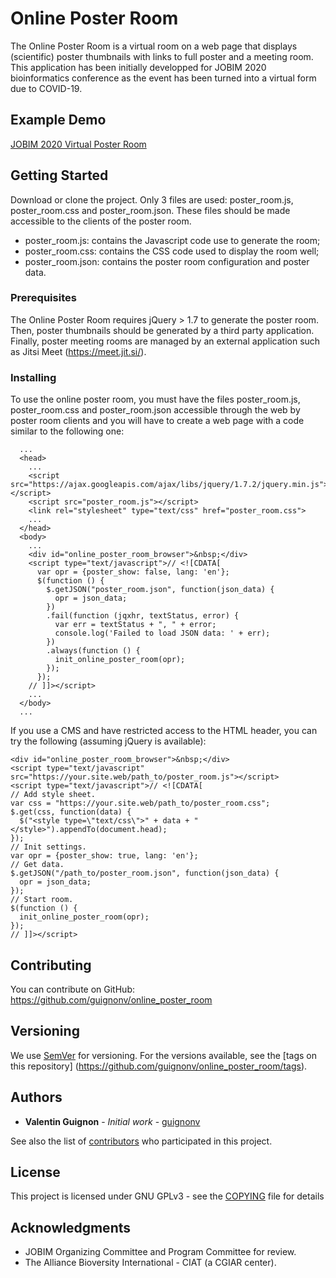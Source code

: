 # Online Poster Room

The Online Poster Room is a virtual room on a web page that displays (scientific)
poster thumbnails with links to full poster and a meeting room. This application
has been initially developped for JOBIM 2020 bioinformatics conference as the
event has been turned into a virtual form due to COVID-19.

## Example Demo
[JOBIM 2020 Virtual Poster Room](https://jobim2020.sciencesconf.org/resource/page/id/23)

## Getting Started

Download or clone the project. Only 3 files are used: poster_room.js,
poster_room.css and poster_room.json. These files should be made accessible to
the clients of the poster room.
* poster_room.js: contains the Javascript code use to generate the room;
* poster_room.css: contains the CSS code used to display the room well;
* poster_room.json: contains the poster room configuration and poster data.

### Prerequisites

The Online Poster Room requires jQuery > 1.7 to generate the poster room. Then,
poster thumbnails should be generated by a third party application. Finally,
poster meeting rooms are managed by an external application such as Jitsi Meet
(https://meet.jit.si/).

### Installing

To use the online poster room, you must have the files poster_room.js,
poster_room.css and poster_room.json accessible through the web by poster room
clients and you will have to create a web page with a code similar to the
following one:

```
  ...
  <head>
    ...
    <script src="https://ajax.googleapis.com/ajax/libs/jquery/1.7.2/jquery.min.js"></script>
    <script src="poster_room.js"></script>
    <link rel="stylesheet" type="text/css" href="poster_room.css">
    ...
  </head>
  <body>
    ...
    <div id="online_poster_room_browser">&nbsp;</div>
    <script type="text/javascript">// <![CDATA[
      var opr = {poster_show: false, lang: 'en'};
      $(function () {
        $.getJSON("poster_room.json", function(json_data) {
          opr = json_data;
        })
        .fail(function (jqxhr, textStatus, error) {
          var err = textStatus + ", " + error;
          console.log('Failed to load JSON data: ' + err);
        })
        .always(function () {
          init_online_poster_room(opr);
        });
      });
    // ]]></script>
    ...
  </body>
  ...
```

If you use a CMS and have restricted access to the HTML header, you can try the
following (assuming jQuery is available):

```
<div id="online_poster_room_browser">&nbsp;</div>
<script type="text/javascript" src="https://your.site.web/path_to/poster_room.js"></script>
<script type="text/javascript">// <![CDATA[
// Add style sheet.
var css = "https://your.site.web/path_to/poster_room.css";
$.get(css, function(data) {
  $("<style type=\"text/css\">" + data + "</style>").appendTo(document.head);
});
// Init settings.
var opr = {poster_show: true, lang: 'en'};
// Get data.
$.getJSON("/path_to/poster_room.json", function(json_data) {
  opr = json_data;
});
// Start room.
$(function () {
  init_online_poster_room(opr);
});
// ]]></script>
```

## Contributing

You can contribute on GitHub: https://github.com/guignonv/online_poster_room

## Versioning

We use [SemVer](http://semver.org/) for versioning.
For the versions available, see the [tags on this repository]
(https://github.com/guignonv/online_poster_room/tags).

## Authors

* **Valentin Guignon** - *Initial work* - [guignonv](https://github.com/guignonv)

See also the list of
[contributors](https://github.com/guignonv/online_poster_room/contributors)
who participated in this project.

## License

This project is licensed under GNU GPLv3 - see the [COPYING](COPYING) file for
details

## Acknowledgments

* JOBIM Organizing Committee and Program Committee for review.
* The Alliance Bioversity International - CIAT (a CGIAR center).
